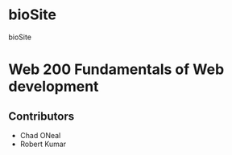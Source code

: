 # bioSite
bioSite
<h1>Web 200 Fundamentals of Web development</h1>
<h2>Contributors</h2>
<ul>
  <li>Chad ONeal</li>
  <li>Robert Kumar</li> 

